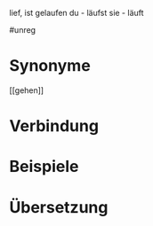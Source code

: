 lief, ist gelaufen
du - läufst
sie - läuft

#unreg
# Synonyme
[[gehen]]
# Verbindung 

# Beispiele

# Übersetzung